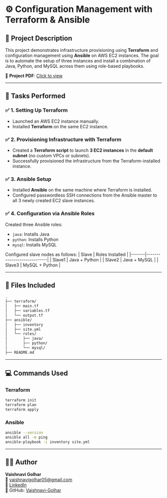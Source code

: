 # ⚙️ Configuration Management with Terraform & Ansible

## 📝 Project Description

This project demonstrates infrastructure provisioning using **Terraform** and configuration management using **Ansible** on AWS EC2 instances. The goal is to automate the setup of three instances and install a combination of Java, Python, and MySQL across them using role-based playbooks.

📄 **Project PDF**: [Click to view](https://github.com/Vaishnavi-Golhar/Cloud-Resource-Automation-and-Configuration/blob/main/Project%20PDF.pdf)

---

## 🧪 Tasks Performed

### ✅ 1. Setting Up Terraform
- Launched an AWS EC2 instance manually.
- Installed **Terraform** on the same EC2 instance.

### ✅ 2. Provisioning Infrastructure with Terraform
- Created a **Terraform script** to launch **3 EC2 instances** in the **default subnet** (no custom VPCs or subnets).
- Successfully provisioned the infrastructure from the Terraform-installed instance.

### ✅ 3. Ansible Setup
- Installed **Ansible** on the same machine where Terraform is installed.
- Configured passwordless SSH connections from the Ansible master to all 3 newly created EC2 slave instances.

### ✅ 4. Configuration via Ansible Roles
Created three Ansible roles:
- `java`: Installs Java
- `python`: Installs Python
- `mysql`: Installs MySQL

Configured slave nodes as follows:
| Slave | Roles Installed            |
|-------|----------------------------|
| Slave1 | Java + Python             |
| Slave2 | Java + MySQL              |
| Slave3 | MySQL + Python            |

---

## 📂 Files Included

```bash
.
├── terraform/
│   ├── main.tf
│   ├── variables.tf
│   └── output.tf
├── ansible/
│   ├── inventory
│   ├── site.yml
│   └── roles/
│       ├── java/
│       ├── python/
│       └── mysql/
├── README.md
```

---

## 💻 Commands Used

### Terraform
```bash
terraform init
terraform plan
terraform apply
```

### Ansible
```bash
ansible --version
ansible all -m ping
ansible-playbook -i inventory site.yml
```

---

## 👩‍💼 Author

**Vaishnavi Golhar**  
📧 vaishnavigolhar05@gmail.com  
🔗 [LinkedIn](https://www.linkedin.com/in/vaishnavigolhar/)  
📁 GitHub: [Vaishnavi-Golhar](https://github.com/Vaishnavi-Golhar)

